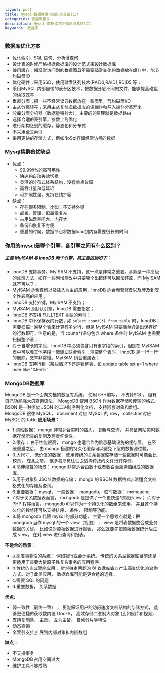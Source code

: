 ```yaml
---
layout: post
title: Mysql-数据库常问知识点总结(二)
categories: 数据库相关
description: Mysql-数据库常问知识点总结(二)
keywords: 数据库
---
```

### 数据库优化方案

- 优化索引、SQL 语句、分析慢查询
- 设计表的时候严格根据数据库的设计范式来设计数据库
- 使用缓存，把经常访问到的数据而且不需要经常变化的数据放在缓存中，能节约磁盘IO
- 优化硬件；采用SSD，使用磁盘队列技术(RAID0,RAID1,RDID5)等；
- 采用MySQL 内部自带的表分区技术，把数据分层不同的文件，能够提高磁盘的读取效率
- 垂直分表；把一些不经常读的数据放在一张表里，节约磁盘I/O
- 主从分离读写；采用主从复制把数据库的读操作和写入操作分离开来
- 分库分表分机器（数据量特别大），主要的的原理就是数据路由
- 选择合适的表引擎，参数上的优化
- 进行架构级别的缓存，静态化和分布式
- 不采用全文索引
- 采用更快的存储方式，例如NoSql存储经常访问的数据

### Mysql集群的优缺点

- 优点：
  - 99.999%的高可用性
  - 快速的自动失效切换
  - 灵活的分布式体系结构，没有单点故障
  - 高吞吐量和低延迟
  - 可扩展性强，支持在线扩容
- 缺点：
  - 存在很多限制，比如：不支持外键
  - 部署、管理、配置很复杂
  - 占用磁盘空间大、内存大
  - 备份和恢复不方便
  - 重启的时候，数据节点将数据load到内存需要很长的时间

### 你用的mysql是哪个引擎，各引擎之间有什么区别？

##### 主要 MyISAM 与 InnoDB 两个引擎，其主要区别如下：

- InnoDB 支持事务，MyISAM 不支持，这一点是非常之重要。事务是一种高级的处理方式，如在一些列增删改中只要哪个出错还可以回滚还原，而 MyISAM就不可以了；
- MyISAM 适合查询以及插入为主的应用，InnoDB 适合频繁修改以及涉及到安全性较高的应用；
- InnoDB 支持外键，MyISAM 不支持；
- MyISAM 是默认引擎，InnoDB 需要指定；
- InnoDB 不支持 FULLTEXT 类型的索引；
- InnoDB 中不保存表的行数，如 ```select count(*) from table ```时，InnoDB；需要扫描一遍整个表来计算有多少行，但是 MyISAM 只要简单的读出保存好的行数即可。注意的是，当 count(*)语句包含 where 条件时 MyISAM 也需要扫描整个表；
- 对于自增长的字段，InnoDB 中必须包含只有该字段的索引，但是在 MyISAM表中可以和其他字段一起建立联合索引；清空整个表时，InnoDB 是一行一行的删除，效率非常慢。MyISAM 则会重建表；
- InnoDB 支持行锁（某些情况下还是锁整表，如 update table set a=1 where  user like '%lee%'

### MongoDB数据库

MongoDB 是一个面向文档的数据库系统。 使用 C++编写， 不支持SQL， 但有自己功能强大的查询语法。
MongoDB 使用 BSON 作为数据存储和传输的格式。 BSON 是一种类似 JSON 的二进制序列化文档， 支持嵌套对象和数组。
MongoDB 很像 MySQL， document 对应 MySQL 的 row， collection对应 MySQL 的 table
**应用场景：**

- 1.网站数据： mongo 非常适合实时的插入， 更新与查询， 并具备网站实时数据存储所需的复制及高度伸缩性。
- 2.缓存： 由于性能很高， mongo 也适合作为信息基础设施的缓存层。 在系统重启之后， 由 mongo 搭建的持久化缓存可以避免下层的数据源过载。
- 3.大尺寸、 低价值的数据： 使用传统的关系数据库存储一些数据时可能会比较贵， 在此之前， 很多程序员往往会选择传统的文件进行存储。
- 4.高伸缩性的场景： mongo 非常适合由数十或者数百台服务器组成的数据库。
- 5.用于对象及 JSON 数据的存储： mongo 的 BSON 数据格式非常适合文档格式化的存储及查询。
- 6.重要数据： mysql， 一般数据： mongodb， 临时数据： memcache
- 7.对于关系数据表而言， mongodb 是提供了一个更快速的视图view； 而对于 PHP 程序而言， mongodb 可以作为一个持久化的数组来使用， 并且这个持久化的数组还可以支持排序、 条件、 限制等功能。
- 8.将 mongodb 代替 mysql 的部分功能， 主要一个思考点就是：把 mongodb 当作 mysql 的一个 view（视图） ， view 是将表数据整合成业务数据的关键。 比如说对原始数据进行报表， 那么就要先把原始数据统计后生成 view， 在对 view 进行查询和报表。

**不适合的场景：**

- a.高度事物性的系统： 例如银行或会计系统。 传统的关系型数据库目前还是更适用于需要大量原子性复杂事务的应用程序。
- b.传统的商业智能应用： 针对特定问题的 BI 数据库会对产生高度优化的查询方式。对于此类应用， 数据仓库可能是更合适的选择。
- c.需要 SQL 的问题
- d.重要数据， 关系数据

**优点:**

- 弱一致性（最终一致） ， 更能保证用户的访问速度文档结构的存储方式， 能够更便捷的获取数内置 GridFS， 高效存储二进制大对象 (比如照片和视频)
- 支持复制集、 主备、 互为主备、 自动分片等特性
- 动态查询
- 全索引支持,扩展到内部对象和内嵌数组

**缺点：** 

- 不支持事务
- MongoDB 占用空间过大
- 维护工具不够成熟